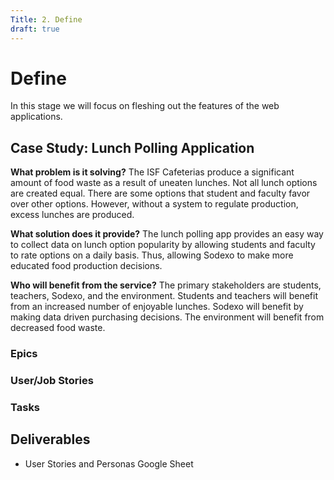 ```yaml
---
Title: 2. Define
draft: true
---
```


# Define

In this stage we will focus on fleshing out the features of the web applications.

## Case Study: Lunch Polling Application 

**What problem is it solving?**
The ISF Cafeterias produce a significant amount of food waste as a result of uneaten lunches. Not all lunch options are created equal. There are some options that student and faculty favor over other options. However, without a system to regulate production, excess lunches are produced. 

**What solution does it provide?** 
The lunch polling app provides an easy way to collect data on lunch option popularity by allowing students and faculty to rate options on a daily basis. Thus, allowing Sodexo to make more educated food production decisions. 

**Who will benefit from the service?**
The primary stakeholders are students, teachers, Sodexo, and the environment. Students and teachers will benefit from an increased number of enjoyable lunches. Sodexo will benefit by making data driven purchasing decisions. The environment will benefit from decreased food waste. 

### Epics



### User/Job Stories

### Tasks


## Deliverables 

- User Stories and Personas Google Sheet 
